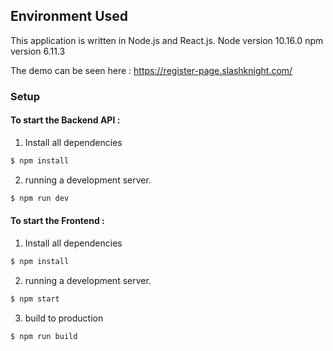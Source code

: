 ## Environment Used
This application is written in Node.js and React.js.
Node version 10.16.0
npm version 6.11.3

The demo can be seen here :
https://register-page.slashknight.com/

### Setup
#### To start the Backend API :

1. Install all dependencies
```sh 
$ npm install
```
2. running a development server.
```sh 
$ npm run dev
```




#### To start the Frontend :
1. Install all dependencies
```sh 
$ npm install
```
2. running a development server.
```sh 
$ npm start
```
3. build to production
```sh 
$ npm run build
```
